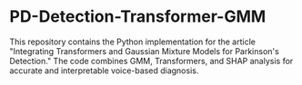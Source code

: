 # PD-Detection-Transformer-GMM
This repository contains the Python implementation for the article "Integrating Transformers and Gaussian Mixture Models for Parkinson's Detection." The code combines GMM, Transformers, and SHAP analysis for accurate and interpretable voice-based diagnosis.
